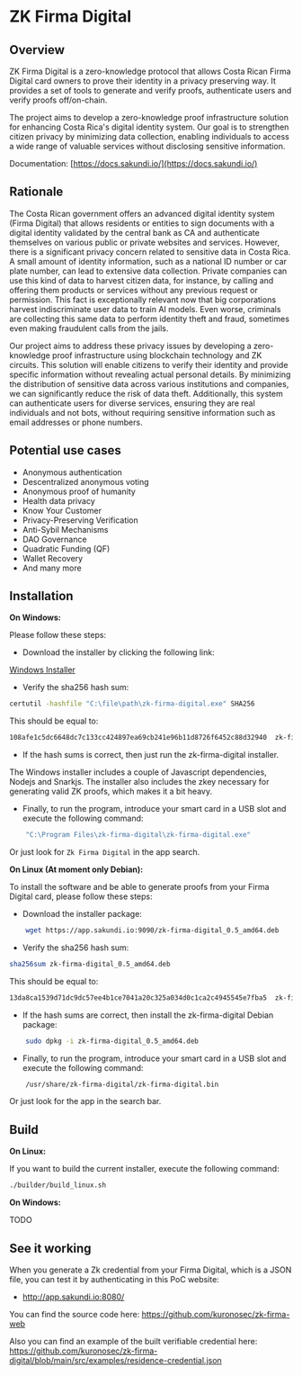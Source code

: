 # ZK Firma Digital

## Overview

ZK Firma Digital is a zero-knowledge protocol that allows Costa Rican Firma Digital card 
owners to prove their identity in a privacy preserving way. It provides a set of tools
to generate and verify proofs, authenticate users and verify proofs off/on-chain.

The project aims to develop a zero-knowledge proof infrastructure solution for enhancing
Costa Rica's digital identity system. Our goal is to strengthen citizen privacy by minimizing
data collection, enabling individuals to access a wide range of valuable services without
disclosing sensitive information.

Documentation: [https://docs.sakundi.io/](https://docs.sakundi.io/)

## Rationale

The Costa Rican government offers an advanced digital identity system (Firma Digital) that allows residents or entities to sign documents with a digital identity validated by the central bank as CA and authenticate themselves on various public or private websites and services.
However, there is a significant privacy concern related to sensitive data in Costa Rica. A small amount of identity information, such as a national ID number or car plate number, can lead to extensive data collection. Private companies can use this kind of data to harvest citizen data, for instance, by calling and offering them products or services without any previous request or permission. This fact is exceptionally relevant now that big corporations harvest indiscriminate user data to train AI models. Even worse, criminals are collecting this same data to perform identity theft and fraud, sometimes even making fraudulent calls from the jails.

Our project aims to address these privacy issues by developing a zero-knowledge proof infrastructure using blockchain technology and ZK circuits. This solution will enable citizens to verify their identity and provide specific information without revealing actual personal details. By minimizing the distribution of sensitive data across various institutions and companies, we can significantly reduce the risk of data theft. Additionally, this system can authenticate users for diverse services, ensuring they are real individuals and not bots, without requiring sensitive information such as email addresses or phone numbers.

## Potential use cases

* Anonymous authentication
* Descentralized anonymous voting
* Anonymous proof of humanity
* Health data privacy
* Know Your Customer
* Privacy-Preserving Verification
* Anti-Sybil Mechanisms
* DAO Governance
* Quadratic Funding (QF)
* Wallet Recovery
* And many more

## Installation

**On Windows:**

Please follow these steps:

* Download the installer by clicking the following link:

[Windows Installer](https://app.sakundi.io:9090/zk-firma-digital.exe)

* Verify the sha256 hash sum:
```bash
certutil -hashfile "C:\file\path\zk-firma-digital.exe" SHA256
```
This should be equal to:
```bash
108afe1c5dc6648dc7c133cc424897ea69cb241e96b11d8726f6452c88d32940  zk-firma-digital.exe
```
* If the hash sums is correct, then just run the zk-firma-digital installer.

The Windows installer includes a couple of Javascript dependencies, Nodejs and Snarkjs. The installer also
includes the zkey necessary for generating valid ZK proofs, which makes it a bit heavy.

* Finally, to run the program, introduce your smart card in a USB slot and execute the following command:

```bash
    "C:\Program Files\zk-firma-digital\zk-firma-digital.exe"
```
Or just look for ```Zk Firma Digital``` in the app search.

**On Linux (At moment only Debian):**

To install the software and be able to generate proofs from your Firma Digital card, please follow these steps:
* Download the installer package:
```bash
    wget https://app.sakundi.io:9090/zk-firma-digital_0.5_amd64.deb
```
* Verify the sha256 hash sum:
```bash
sha256sum zk-firma-digital_0.5_amd64.deb
```
This should be equal to:
```bash
13da8ca1539d71dc9dc57ee4b1ce7041a20c325a034d0c1ca2c4945545e7fba5  zk-firma-digital_0.5_amd64.deb
```
* If the hash sums are correct, then install the zk-firma-digital Debian package:
```bash
    sudo dpkg -i zk-firma-digital_0.5_amd64.deb
```
* Finally, to run the program, introduce your smart card in a USB slot and execute the following command:

```bash
    /usr/share/zk-firma-digital/zk-firma-digital.bin
```
Or just look for the app in the search bar.

## Build

**On Linux:**

If you want to build the current installer, execute the following command:

```bash
./builder/build_linux.sh
```

**On Windows:**

TODO

## See it working
When you generate a Zk credential from your Firma Digital, which is a JSON file, you can test it by authenticating in this PoC website:

* http://app.sakundi.io:8080/

You can find the source code here: https://github.com/kuronosec/zk-firma-web

Also you can find an example of the built verifiable credential here: https://github.com/kuronosec/zk-firma-digital/blob/main/src/examples/residence-credential.json
